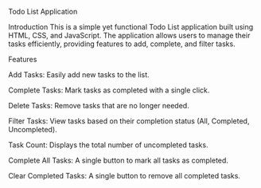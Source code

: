 Todo List Application

Introduction
This is a simple yet functional Todo List application built using HTML, CSS, and JavaScript. The application allows users to manage their tasks efficiently, providing features to add, complete, and filter tasks.

Features

Add Tasks: Easily add new tasks to the list.

Complete Tasks: Mark tasks as completed with a single click.

Delete Tasks: Remove tasks that are no longer needed.

Filter Tasks: View tasks based on their completion
status (All, Completed, Uncompleted).

Task Count: Displays the total number of uncompleted tasks.

Complete All Tasks: A single button to mark all tasks as completed.

Clear Completed Tasks: A single button to remove all completed tasks.
